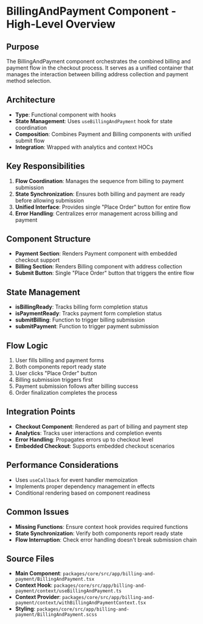 # BillingAndPayment Component - High-Level Overview

## Purpose
The BillingAndPayment component orchestrates the combined billing and payment flow in the checkout process. It serves as a unified container that manages the interaction between billing address collection and payment method selection.

## Architecture
- **Type**: Functional component with hooks
- **State Management**: Uses `useBillingAndPayment` hook for state coordination
- **Composition**: Combines Payment and Billing components with unified submit flow
- **Integration**: Wrapped with analytics and context HOCs

## Key Responsibilities
1. **Flow Coordination**: Manages the sequence from billing to payment submission
2. **State Synchronization**: Ensures both billing and payment are ready before allowing submission
3. **Unified Interface**: Provides single "Place Order" button for entire flow
4. **Error Handling**: Centralizes error management across billing and payment

## Component Structure
- **Payment Section**: Renders Payment component with embedded checkout support
- **Billing Section**: Renders Billing component with address collection
- **Submit Button**: Single "Place Order" button that triggers the entire flow

## State Management
- **isBillingReady**: Tracks billing form completion status
- **isPaymentReady**: Tracks payment form completion status
- **submitBilling**: Function to trigger billing submission
- **submitPayment**: Function to trigger payment submission

## Flow Logic
1. User fills billing and payment forms
2. Both components report ready state
3. User clicks "Place Order" button
4. Billing submission triggers first
5. Payment submission follows after billing success
6. Order finalization completes the process

## Integration Points
- **Checkout Component**: Rendered as part of billing and payment step
- **Analytics**: Tracks user interactions and completion events
- **Error Handling**: Propagates errors up to checkout level
- **Embedded Checkout**: Supports embedded checkout scenarios

## Performance Considerations
- Uses `useCallback` for event handler memoization
- Implements proper dependency management in effects
- Conditional rendering based on component readiness

## Common Issues
- **Missing Functions**: Ensure context hook provides required functions
- **State Synchronization**: Verify both components report ready state
- **Flow Interruption**: Check error handling doesn't break submission chain

## Source Files
- **Main Component**: `packages/core/src/app/billing-and-payment/BillingAndPayment.tsx`
- **Context Hook**: `packages/core/src/app/billing-and-payment/context/useBillingAndPayment.ts`
- **Context Provider**: `packages/core/src/app/billing-and-payment/context/withBillingAndPaymentContext.tsx`
- **Styling**: `packages/core/src/app/billing-and-payment/BillingAndPayment.scss`